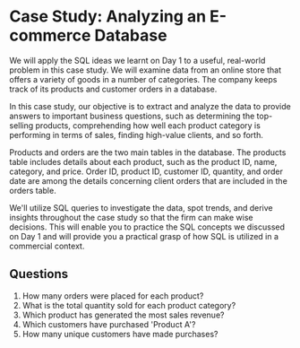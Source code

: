 # Case Study: **Analyzing an E-commerce Database**

We will apply the SQL ideas we learnt on Day 1 to a useful, real-world problem in this case study. We will examine data from an online store that offers a variety of goods in a number of categories. 
The company keeps track of its products and customer orders in a database.

In this case study, our objective is to extract and analyze the data to provide answers to important business questions, such as determining the top-selling products,
comprehending how well each product category is performing in terms of sales, finding high-value clients, and so forth.

Products and orders are the two main tables in the database. 
The products table includes details about each product, such as the product ID, name, category, and price. 
Order ID, product ID, customer ID, quantity, and order date are among the details concerning client orders that are included in the orders table.

We'll utilize SQL queries to investigate the data, spot trends, and derive insights throughout the case study so that the firm can make wise decisions. 
This will enable you to practice the SQL concepts we discussed on Day 1 and will provide you a practical grasp of how SQL is utilized in a commercial context.

## Questions

1.  How many orders were placed for each product?
2.  What is the total quantity sold for each product category?
3. Which product has generated the most sales revenue?
4. Which customers have purchased 'Product A'?
5. How many unique customers have made purchases?
